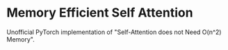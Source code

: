 # Memory Efficient Self Attention

Unofficial PyTorch implementation of "Self-Attention does not Need O(n^2) Memory".